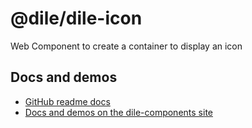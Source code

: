 # @dile/dile-icon

Web Component to create a container to display an icon

## Docs and demos

- [GitHub readme docs](https://github.com/Polydile/dile-components/blob/master/site/pages/components/dile-icon.rocket.md)
- [Docs and demos on the dile-components site](https://dile-components.polydile.com/components/dile-icon/)
